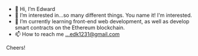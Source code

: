 - 👋 Hi, I’m Edward
- 👀 I’m interested in...so many different things. You name it! I'm interested.
- 🌱 I’m currently learning front-end web development, as well as develop smart contracts on the Ethereum blockchain.
- 📫 How to reach me ...edk1231@gmail.com

Cheers!

<!---
eddyK15501/eddyK15501 is a ✨ special ✨ repository because its `README.md` (this file) appears on your GitHub profile.
You can click the Preview link to take a look at your changes.
--->
